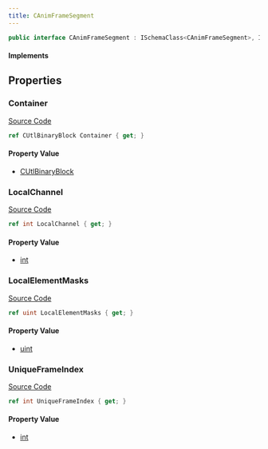 ```yaml
---
title: CAnimFrameSegment
---
```


```csharp
public interface CAnimFrameSegment : ISchemaClass<CAnimFrameSegment>, ISchemaField, ISchemaClass, INativeHandle
```

#### Implements

## Properties

### Container

[Source Code](https://github.com/swiftly-solution/swiftlys2/blob/main/managed/src/SwiftlyS2.Generated/Schemas/Interfaces/CAnimFrameSegment.cs#L23)

```csharp
ref CUtlBinaryBlock Container { get; }
```

#### Property Value

- [CUtlBinaryBlock](/docs/api/shared/natives/cutlbinaryblock)

### LocalChannel

[Source Code](https://github.com/swiftly-solution/swiftlys2/blob/main/managed/src/SwiftlyS2.Generated/Schemas/Interfaces/CAnimFrameSegment.cs#L21)

```csharp
ref int LocalChannel { get; }
```

#### Property Value

- [int](https://learn.microsoft.com/dotnet/api/system.int32)

### LocalElementMasks

[Source Code](https://github.com/swiftly-solution/swiftlys2/blob/main/managed/src/SwiftlyS2.Generated/Schemas/Interfaces/CAnimFrameSegment.cs#L19)

```csharp
ref uint LocalElementMasks { get; }
```

#### Property Value

- [uint](https://learn.microsoft.com/dotnet/api/system.uint32)

### UniqueFrameIndex

[Source Code](https://github.com/swiftly-solution/swiftlys2/blob/main/managed/src/SwiftlyS2.Generated/Schemas/Interfaces/CAnimFrameSegment.cs#L17)

```csharp
ref int UniqueFrameIndex { get; }
```

#### Property Value

- [int](https://learn.microsoft.com/dotnet/api/system.int32)

